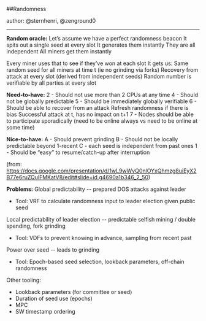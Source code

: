 ##Randomness

author: @sternhenri, @zenground0

-----------

**Random oracle:**
Let’s assume we have a perfect randomness beacon
It spits out a single seed at every slot
It generates them instantly
They are all independent
All miners get them instantly

Every miner uses that to see if they’ve won at each slot
It gets us:
Same random seed for all miners at time t (ie no grinding via forks)
Recovery from attack at every slot (derived from independent seeds)
Random number is verifiable by all parties at every slot

**Need-to-have:**
2 - Should not use more than 2 CPUs at any time
4 - Should not be globally predictable
5 - Should be immediately globally verifiable
6 - Should be able to recover from an attack
Refresh randomness if there is bias
Successful attack at t, has no impact on t+1
7 - Nodes should be able to participate sporadically (need to be online always vs need to be online at some time)

**Nice-to-have:**
A - Should prevent grinding
B - Should not be locally predictable beyond 1-recent
C - each seed is independent from past ones
1 - Should be “easy” to resume/catch-up after interruption

(from: https://docs.google.com/presentation/d/1wL9wWvQ0nlOYxQhmzg8uiEyX2B77e6ruZQulFMKatV8/edit#slide=id.g4690a1b346_2_50)

**Problems:**
Global predictability -- prepared DOS attacks against leader

- Tool: VRF to calculate randomness input to leader election given public seed

Local predictability of leader election -- predictable selfish mining / double spending, fork grinding

- Tool: VDFs to prevent knowing in advance, sampling from recent past

Power over seed -- leads to grinding

- Tool: Epoch-based seed selection, lookback parameters, off-chain randomness

Other tooling:

- Lookback parameters (for committee or seed)
- Duration of seed use (epochs)
- MPC
- SW timestamp ordering